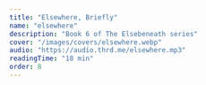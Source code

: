 ```yaml
---
title: "Elsewhere, Briefly"
name: "elsewhere"
description: "Book 6 of The Elsebeneath series"
cover: "/images/covers/elsewhere.webp"
audio: "https://audio.thrd.me/elsewhere.mp3"
readingTime: "18 min"
order: 8
---
```

